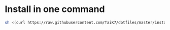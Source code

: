 # Install in one command

```bash
sh <(curl https://raw.githubusercontent.com/TaiK7/dotfiles/master/install_on_arch.sh)
```
